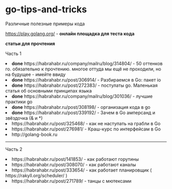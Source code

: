 # go-tips-and-tricks

Различные полезные примеры кода

https://play.golang.org/ - <b>онлайн площадка для теста кода</b>

<b>статьи для прочтения</b><p>
<p>Часть 1</p>
<li><b>done</b> https://habrahabr.ru/company/mailru/blog/314804/ - 50 оттенков го. обязательно к прочтению. многое оттуда мы ещё не проходили, но на будущее - имейте ввиду
<li><b>done</b> https://habrahabr.ru/post/306914/ - Разбираемся в Go: пакет io
<li><b>done</b> https://habrahabr.ru/post/272383/ - постулаты go. Маленькая статья об основными принципах языка
<li><b>done</b> https://habrahabr.ru/company/mailru/blog/301036/ - лучшие практики go
<li><b>done</b> https://habrahabr.ru/post/308198/ - организация кода в go
<li><b>done</b> https://habrahabr.ru/post/339192/ - Зачем в Go амперсанд и звёздочка (& и *)
<li>https://habrahabr.ru/post/325468/ - как не наступать на грабли в Go
<li>https://habrahabr.ru/post/276981/ - Краш-курс по интерфейсам в Go
<li>http://golang-book.ru
<hr noshade color="black">
<p>Часть 2</p>
<li>https://habrahabr.ru/post/141853/ - как работают горутины
<li>https://habrahabr.ru/post/308070/ - как работают каналы
<li>https://habrahabr.ru/post/333654/ - как работает планировщик ( https://rakyll.org/scheduler/ )
<li>https://habrahabr.ru/post/271789/ - танцы с мютексами
